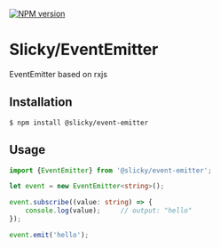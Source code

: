 [![NPM version](https://img.shields.io/npm/v/@slicky/event-emitter.svg?style=flat-square)](https://www.npmjs.com/package/@slicky/event-emitter)

# Slicky/EventEmitter

EventEmitter based on rxjs

## Installation

```
$ npm install @slicky/event-emitter
```

## Usage

```typescript
import {EventEmitter} from '@slicky/event-emitter';

let event = new EventEmitter<string>();

event.subscribe((value: string) => {
	console.log(value);		// output: "hello"
});

event.emit('hello');
```
